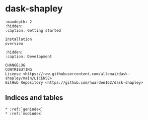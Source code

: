 # **dask-shapley**

```{toctree}
:maxdepth: 2
:hidden:
:caption: Getting started

installation
overview
```

```{toctree}
:hidden:
:caption: Development

CHANGELOG
CONTRIBUTING
License <https://raw.githubusercontent.com/allenai/dask-shapley/main/LICENSE>
GitHub Repository <https://github.com/hwarden162/dask-shapley>
```

## Indices and tables

```{eval-rst}
* :ref:`genindex`
* :ref:`modindex`
```

